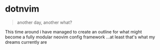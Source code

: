 # dotnvim
>another day, another what?

This time around i have managed to create an outline for what might become a fully modular neovim config framework
...at least that's what my dreams currently are
